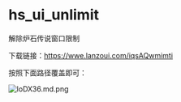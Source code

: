 # hs_ui_unlimit
解除炉石传说窗口限制

下载链接：https://wwe.lanzoui.com/iqsAQwmimti

按照下面路径覆盖即可：

![IoDX36.md.png](https://z3.ax1x.com/2021/11/18/IoDX36.md.png)
